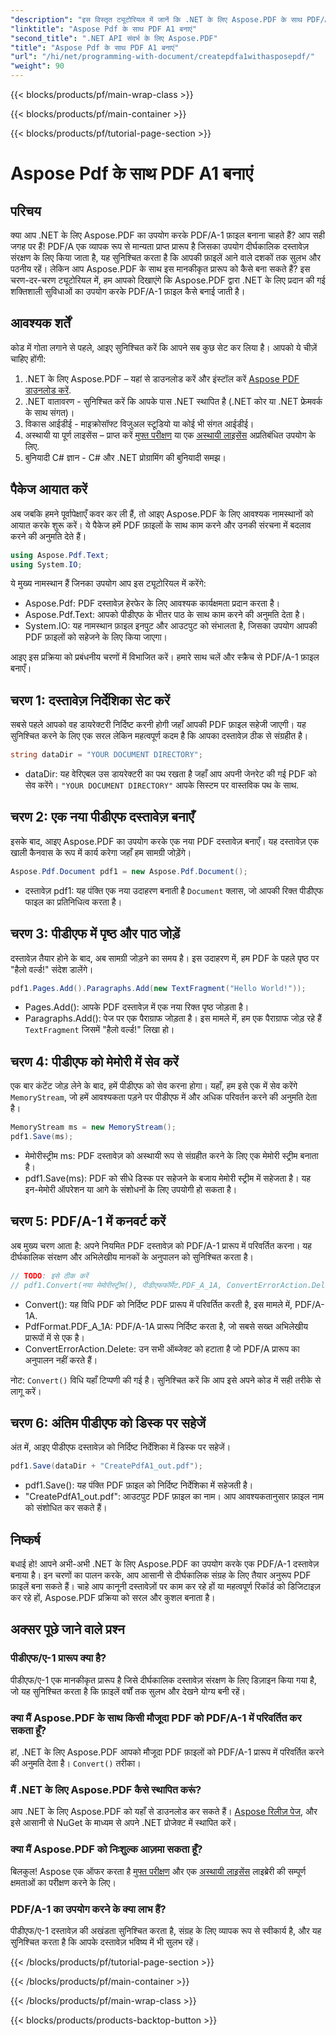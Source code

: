 ```yaml
---
"description": "इस विस्तृत ट्यूटोरियल में जानें कि .NET के लिए Aspose.PDF के साथ PDF/A-1 फ़ाइलें कैसे बनाएँ। कोड उदाहरणों और स्पष्टीकरणों के साथ चरण-दर-चरण मार्गदर्शिका।"
"linktitle": "Aspose Pdf के साथ PDF A1 बनाएं"
"second_title": ".NET API संदर्भ के लिए Aspose.PDF"
"title": "Aspose Pdf के साथ PDF A1 बनाएं"
"url": "/hi/net/programming-with-document/createpdfa1withasposepdf/"
"weight": 90
---
```


{{< blocks/products/pf/main-wrap-class >}}

{{< blocks/products/pf/main-container >}}

{{< blocks/products/pf/tutorial-page-section >}}

# Aspose Pdf के साथ PDF A1 बनाएं

## परिचय

क्या आप .NET के लिए Aspose.PDF का उपयोग करके PDF/A-1 फ़ाइल बनाना चाहते हैं? आप सही जगह पर हैं! PDF/A एक व्यापक रूप से मान्यता प्राप्त प्रारूप है जिसका उपयोग दीर्घकालिक दस्तावेज़ संरक्षण के लिए किया जाता है, यह सुनिश्चित करता है कि आपकी फ़ाइलें आने वाले दशकों तक सुलभ और पठनीय रहें। लेकिन आप Aspose.PDF के साथ इस मानकीकृत प्रारूप को कैसे बना सकते हैं? इस चरण-दर-चरण ट्यूटोरियल में, हम आपको दिखाएंगे कि Aspose.PDF द्वारा .NET के लिए प्रदान की गई शक्तिशाली सुविधाओं का उपयोग करके PDF/A-1 फ़ाइल कैसे बनाई जाती है।

## आवश्यक शर्तें

कोड में गोता लगाने से पहले, आइए सुनिश्चित करें कि आपने सब कुछ सेट कर लिया है। आपको ये चीज़ें चाहिए होंगी:

1. .NET के लिए Aspose.PDF – यहां से डाउनलोड करें और इंस्टॉल करें [Aspose PDF डाउनलोड करें](https://releases.aspose.com/pdf/net/).
2. .NET वातावरण - सुनिश्चित करें कि आपके पास .NET स्थापित है (.NET कोर या .NET फ्रेमवर्क के साथ संगत)।
3. विकास आईडीई - माइक्रोसॉफ्ट विजुअल स्टूडियो या कोई भी संगत आईडीई।
4. अस्थायी या पूर्ण लाइसेंस – प्राप्त करें [मुफ्त परीक्षण](https://releases.aspose.com/) या एक [अस्थायी लाइसेंस](https://purchase.aspose.com/temporary-license/) अप्रतिबंधित उपयोग के लिए.
5. बुनियादी C# ज्ञान - C# और .NET प्रोग्रामिंग की बुनियादी समझ।

## पैकेज आयात करें

अब जबकि हमने पूर्वापेक्षाएँ कवर कर ली हैं, तो आइए Aspose.PDF के लिए आवश्यक नामस्थानों को आयात करके शुरू करें। ये पैकेज हमें PDF फ़ाइलों के साथ काम करने और उनकी संरचना में बदलाव करने की अनुमति देते हैं।

```csharp
using Aspose.Pdf.Text;
using System.IO;
```

ये मुख्य नामस्थान हैं जिनका उपयोग आप इस ट्यूटोरियल में करेंगे:
- Aspose.Pdf: PDF दस्तावेज़ हेरफेर के लिए आवश्यक कार्यक्षमता प्रदान करता है।
- Aspose.Pdf.Text: आपको पीडीएफ के भीतर पाठ के साथ काम करने की अनुमति देता है।
- System.IO: यह नामस्थान फ़ाइल इनपुट और आउटपुट को संभालता है, जिसका उपयोग आपकी PDF फ़ाइलों को सहेजने के लिए किया जाएगा।

आइए इस प्रक्रिया को प्रबंधनीय चरणों में विभाजित करें। हमारे साथ चलें और स्क्रैच से PDF/A-1 फ़ाइल बनाएँ।

## चरण 1: दस्तावेज़ निर्देशिका सेट करें

सबसे पहले आपको वह डायरेक्टरी निर्दिष्ट करनी होगी जहाँ आपकी PDF फ़ाइल सहेजी जाएगी। यह सुनिश्चित करने के लिए एक सरल लेकिन महत्वपूर्ण कदम है कि आपका दस्तावेज़ ठीक से संग्रहीत है।

```csharp
string dataDir = "YOUR DOCUMENT DIRECTORY";
```

- dataDir: यह वेरिएबल उस डायरेक्टरी का पथ रखता है जहाँ आप अपनी जेनरेट की गई PDF को सेव करेंगे। `"YOUR DOCUMENT DIRECTORY"` आपके सिस्टम पर वास्तविक पथ के साथ.

## चरण 2: एक नया पीडीएफ दस्तावेज़ बनाएँ

इसके बाद, आइए Aspose.PDF का उपयोग करके एक नया PDF दस्तावेज़ बनाएँ। यह दस्तावेज़ एक खाली कैनवास के रूप में कार्य करेगा जहाँ हम सामग्री जोड़ेंगे।

```csharp
Aspose.Pdf.Document pdf1 = new Aspose.Pdf.Document();
```

- दस्तावेज़ pdf1: यह पंक्ति एक नया उदाहरण बनाती है `Document` क्लास, जो आपकी रिक्त पीडीएफ फाइल का प्रतिनिधित्व करता है।

## चरण 3: पीडीएफ में पृष्ठ और पाठ जोड़ें

दस्तावेज़ तैयार होने के बाद, अब सामग्री जोड़ने का समय है। इस उदाहरण में, हम PDF के पहले पृष्ठ पर "हैलो वर्ल्ड!" संदेश डालेंगे।

```csharp
pdf1.Pages.Add().Paragraphs.Add(new TextFragment("Hello World!"));
```

- Pages.Add(): आपके PDF दस्तावेज़ में एक नया रिक्त पृष्ठ जोड़ता है।
- Paragraphs.Add(): पेज पर एक पैराग्राफ जोड़ता है। इस मामले में, हम एक पैराग्राफ जोड़ रहे हैं `TextFragment` जिसमें "हैलो वर्ल्ड!" लिखा हो।

## चरण 4: पीडीएफ को मेमोरी में सेव करें

एक बार कंटेंट जोड़ लेने के बाद, हमें पीडीएफ को सेव करना होगा। यहाँ, हम इसे एक में सेव करेंगे `MemoryStream`, जो हमें आवश्यकता पड़ने पर पीडीएफ में और अधिक परिवर्तन करने की अनुमति देता है।

```csharp
MemoryStream ms = new MemoryStream();
pdf1.Save(ms);
```

- मेमोरीस्ट्रीम ms: PDF दस्तावेज़ को अस्थायी रूप से संग्रहीत करने के लिए एक मेमोरी स्ट्रीम बनाता है।
- pdf1.Save(ms): PDF को सीधे डिस्क पर सहेजने के बजाय मेमोरी स्ट्रीम में सहेजता है। यह इन-मेमोरी ऑपरेशन या आगे के संशोधनों के लिए उपयोगी हो सकता है।

## चरण 5: PDF/A-1 में कनवर्ट करें

अब मुख्य चरण आता है: अपने नियमित PDF दस्तावेज़ को PDF/A-1 प्रारूप में परिवर्तित करना। यह दीर्घकालिक संरक्षण और अभिलेखीय मानकों के अनुपालन को सुनिश्चित करता है।

```csharp
// TODO: इसे ठीक करें
// pdf1.Convert(नया मेमोरीस्ट्रीम(), पीडीएफफॉर्मेट.PDF_A_1A, ConvertErrorAction.Delete);
```

- Convert(): यह विधि PDF को निर्दिष्ट PDF प्रारूप में परिवर्तित करती है, इस मामले में, PDF/A-1A.
- PdfFormat.PDF_A_1A: PDF/A-1A प्रारूप निर्दिष्ट करता है, जो सबसे सख्त अभिलेखीय प्रारूपों में से एक है।
- ConvertErrorAction.Delete: उन सभी ऑब्जेक्ट को हटाता है जो PDF/A प्रारूप का अनुपालन नहीं करते हैं।

नोट: `Convert()` विधि यहाँ टिप्पणी की गई है। सुनिश्चित करें कि आप इसे अपने कोड में सही तरीके से लागू करें।

## चरण 6: अंतिम पीडीएफ को डिस्क पर सहेजें

अंत में, आइए पीडीएफ दस्तावेज़ को निर्दिष्ट निर्देशिका में डिस्क पर सहेजें।

```csharp
pdf1.Save(dataDir + "CreatePdfA1_out.pdf");
```

- pdf1.Save(): यह पंक्ति PDF फ़ाइल को निर्दिष्ट निर्देशिका में सहेजती है।
- "CreatePdfA1_out.pdf": आउटपुट PDF फ़ाइल का नाम। आप आवश्यकतानुसार फ़ाइल नाम को संशोधित कर सकते हैं।

## निष्कर्ष

बधाई हो! आपने अभी-अभी .NET के लिए Aspose.PDF का उपयोग करके एक PDF/A-1 दस्तावेज़ बनाया है। इन चरणों का पालन करके, आप आसानी से दीर्घकालिक संग्रह के लिए तैयार अनुरूप PDF फ़ाइलें बना सकते हैं। चाहे आप कानूनी दस्तावेज़ों पर काम कर रहे हों या महत्वपूर्ण रिकॉर्ड को डिजिटाइज़ कर रहे हों, Aspose.PDF प्रक्रिया को सरल और कुशल बनाता है।

## अक्सर पूछे जाने वाले प्रश्न

### पीडीएफ/ए-1 प्रारूप क्या है?  
पीडीएफ/ए-1 एक मानकीकृत प्रारूप है जिसे दीर्घकालिक दस्तावेज़ संरक्षण के लिए डिज़ाइन किया गया है, जो यह सुनिश्चित करता है कि फ़ाइलें वर्षों तक सुलभ और देखने योग्य बनी रहें।

### क्या मैं Aspose.PDF के साथ किसी मौजूदा PDF को PDF/A-1 में परिवर्तित कर सकता हूँ?  
हां, .NET के लिए Aspose.PDF आपको मौजूदा PDF फ़ाइलों को PDF/A-1 प्रारूप में परिवर्तित करने की अनुमति देता है। `Convert()` तरीका।

### मैं .NET के लिए Aspose.PDF कैसे स्थापित करूं?  
आप .NET के लिए Aspose.PDF को यहाँ से डाउनलोड कर सकते हैं। [Aspose रिलीज़ पेज](https://releases.aspose.com/pdf/net/), और इसे आसानी से NuGet के माध्यम से अपने .NET प्रोजेक्ट में स्थापित करें।

### क्या मैं Aspose.PDF को निःशुल्क आज़मा सकता हूँ?  
बिलकुल! Aspose एक ऑफर करता है [मुफ्त परीक्षण](https://releases.aspose.com/) और एक [अस्थायी लाइसेंस](https://purchase.aspose.com/temporary-license/) लाइब्रेरी की सम्पूर्ण क्षमताओं का परीक्षण करने के लिए।

### PDF/A-1 का उपयोग करने के क्या लाभ हैं?  
पीडीएफ/ए-1 दस्तावेज़ की अखंडता सुनिश्चित करता है, संग्रह के लिए व्यापक रूप से स्वीकार्य है, और यह सुनिश्चित करता है कि आपके दस्तावेज़ भविष्य में भी सुलभ रहें।

{{< /blocks/products/pf/tutorial-page-section >}}

{{< /blocks/products/pf/main-container >}}

{{< /blocks/products/pf/main-wrap-class >}}

{{< blocks/products/products-backtop-button >}}